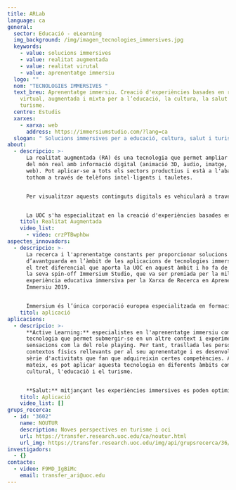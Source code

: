 ```yaml
---
title: ARLab
language: ca
general:
  sector: Educació - eLearning
  img_background: /img/imagen_tecnologies_immersives.jpg
  keywords:
    - value: solucions immersives
    - value: realitat augmentada
    - value: realitat virutal
    - value: aprenentatge immersiu
  logo: ""
  nom: "TECNOLOGIES IMMERSIVES "
  text_breu: Aprenentatge immersiu. Creació d'experiències basades en realitat
    virtual, augmentada i mixta per a l’educació, la cultura, la salut i el
    turisme.
  centre: Estudis
  xarxes:
    - xarxa: web
      address: https://immersiumstudio.com/?lang=ca
  slogan: " Solucions immersives per a educació, cultura, salut i turisme"
about:
  - descripcio: >-
      La realitat augmentada (RA) és una tecnologia que permet ampliar la visió
      del món real amb informació digital (animació 3D, àudio, imatge, vídeo,
      web). Pot aplicar-se a tots els sectors productius i està a l'abast de
      tothom a través de telèfons intel·ligents i tauletes. 


      Per visualitzar aquests continguts digitals es vehicularà a través d'un dispositiu mòbil i per mitjà de l'aplicació de dues tècniques: geolocalització i reconeixement d'imatges. Per altra banda, la realitat virtual (RV) implica la generació d'entorns 3D amb apariència real o vídeos 360 que permeten a l'usuari interactuar a través d'un dispositiu (ulleres o casc de realitat virtual). 


      La UOC s'ha especialitzat en la creació d'experiències basades en realitat virtual, augmentada i mixta, especialment en els àmbits de l'educació, la salut, la cultura i el turisme.
    titol: Realitat Augmentada
    video_list:
      - video: crzPTBwphbw
aspectes_innovadors:
  - descripcio: >-
      La recerca i l'aprenentatge constants per proporcionar solucions
      d’avantguarda en l’àmbit de les aplicacions de tecnologies immersives és
      el tret diferencial que aporta la UOC en aquest àmbit i ho fa de la mà de
      la seva spin-off Immersium Studio, que va ser premiada per la millor
      experiència educativa immersiva per la Xarxa de Recerca en Aprenentatge
      Immersiu 2019. 


      Immersium és l’única corporació europea especialitzada en formació de vídeo interactiu immersiu i interactiu i la UOC garanteix la qualitat pedagògica de les experiències immersives.
    titol: aplicació
aplicacions:
  - descripcio: >-
      **Active Learning:** especialistes en l'aprenentatge immersiu com una
      tecnologia que permet submergir-se en un altre context i experimentar
      sensacions com la del role playing. Per tant, trasllada les persones a
      contextos físics rellevants per al seu aprenentatge i es desenvolupen una
      sèrie d'activitats que fan que adquireixin certes competències. Així
      mateix, es pot aplicar aquesta tecnologia en diferents àmbits com el
      cultural, l'educaciò i el turisme. 


      **Salut:** mitjançant les experiències immersives es poden optimitzar diversos processos i activitats relacionats amb els serveis sanitaris, com ara la formació de professionals de la salut, la millora de l’empatia i de la relació metge-pacient i la reducció de la percepció del dolor crònic o agut. Això ens ofereix altes potencialitats, especialment en l’àmbit de la formació de professionals mèdics, perquè podem reduir a zero les conseqüències negatives dels errors comesos en períodes formatius, alhora que aquest error es converteix automàticament en una oportunitat de fer-ho millor en la vida real.
    titol: Aplicació
    video_list: []
grups_recerca:
  - id: "3602"
    name: NOUTUR
    description: Noves perspectives en turisme i oci
    url: https://transfer.research.uoc.edu/ca/noutur.html
    url_img: https://transfer.research.uoc.edu/img/api/grupsrecerca/36/image/1594109415142
investigadors:
  - {}
contacte:
  - video: F9MD_IgBiMc
    email: transfer_ari@uoc.edu
---
```

